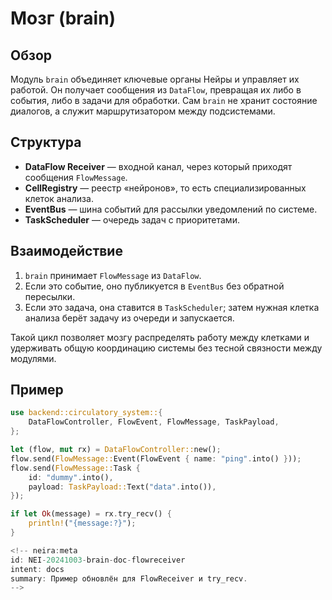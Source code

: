 # Мозг (brain)

<!-- neira:meta
id: NEI-20250904-120720-brain-doc
intent: docs
summary: Описана структура мозга и взаимодействие с DataFlow, EventBus и TaskScheduler.
-->
<!-- neira:meta
id: NEI-20240514-brain-doc-example
intent: docs
summary: Добавлен пример отправки FlowEvent и TaskPayload через DataFlowController.
-->

## Обзор

Модуль `brain` объединяет ключевые органы Нейры и управляет их работой. Он
получает сообщения из `DataFlow`, превращая их либо в события, либо в задачи для
обработки. Сам `brain` не хранит состояние диалогов, а служит маршрутизатором
между подсистемами.

## Структура

- **DataFlow Receiver** — входной канал, через который приходят сообщения
  `FlowMessage`.
- **CellRegistry** — реестр «нейронов», то есть специализированных клеток
  анализа.
- **EventBus** — шина событий для рассылки уведомлений по системе.
- **TaskScheduler** — очередь задач с приоритетами.

## Взаимодействие

1. `brain` принимает `FlowMessage` из `DataFlow`.
2. Если это событие, оно публикуется в `EventBus` без обратной пересылки.
3. Если это задача, она ставится в `TaskScheduler`; затем нужная клетка
   анализа берёт задачу из очереди и запускается.

Такой цикл позволяет мозгу распределять работу между клетками и удерживать
общую координацию системы без тесной связности между модулями.

## Пример

```rust
use backend::circulatory_system::{
    DataFlowController, FlowEvent, FlowMessage, TaskPayload,
};

let (flow, mut rx) = DataFlowController::new();
flow.send(FlowMessage::Event(FlowEvent { name: "ping".into() }));
flow.send(FlowMessage::Task {
    id: "dummy".into(),
    payload: TaskPayload::Text("data".into()),
});

if let Ok(message) = rx.try_recv() {
    println!("{message:?}");
}

<!-- neira:meta
id: NEI-20241003-brain-doc-flowreceiver
intent: docs
summary: Пример обновлён для FlowReceiver и try_recv.
-->
```
